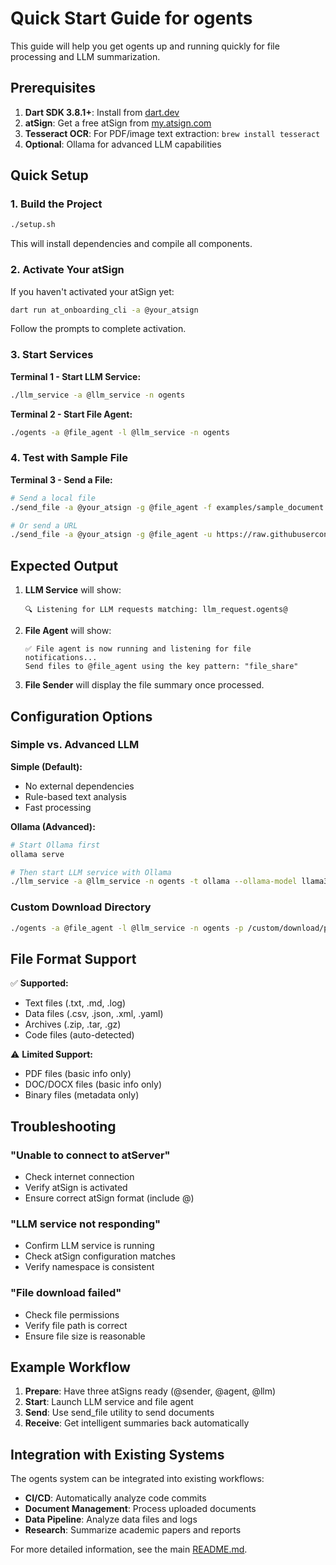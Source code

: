 # Quick Start Guide for ogents

This guide will help you get ogents up and running quickly for file processing and LLM summarization.

## Prerequisites

1. **Dart SDK 3.8.1+**: Install from [dart.dev](https://dart.dev/get-dart)
2. **atSign**: Get a free atSign from [my.atsign.com](https://my.atsign.com)
3. **Tesseract OCR**: For PDF/image text extraction: `brew install tesseract`
4. **Optional**: Ollama for advanced LLM capabilities

## Quick Setup

### 1. Build the Project

```bash
./setup.sh
```

This will install dependencies and compile all components.

### 2. Activate Your atSign

If you haven't activated your atSign yet:

```bash
dart run at_onboarding_cli -a @your_atsign
```

Follow the prompts to complete activation.

### 3. Start Services

**Terminal 1 - Start LLM Service:**
```bash
./llm_service -a @llm_service -n ogents
```

**Terminal 2 - Start File Agent:**
```bash
./ogents -a @file_agent -l @llm_service -n ogents
```

### 4. Test with Sample File

**Terminal 3 - Send a File:**
```bash
# Send a local file
./send_file -a @your_atsign -g @file_agent -f examples/sample_document.md -n ogents

# Or send a URL
./send_file -a @your_atsign -g @file_agent -u https://raw.githubusercontent.com/example/repo/main/README.md -n ogents
```

## Expected Output

1. **LLM Service** will show:
   ```
   🔍 Listening for LLM requests matching: llm_request.ogents@
   ```

2. **File Agent** will show:
   ```
   ✅ File agent is now running and listening for file notifications...
   Send files to @file_agent using the key pattern: "file_share"
   ```

3. **File Sender** will display the file summary once processed.

## Configuration Options

### Simple vs. Advanced LLM

**Simple (Default):**
- No external dependencies
- Rule-based text analysis
- Fast processing

**Ollama (Advanced):**
```bash
# Start Ollama first
ollama serve

# Then start LLM service with Ollama
./llm_service -a @llm_service -n ogents -t ollama --ollama-model llama3.2
```

### Custom Download Directory

```bash
./ogents -a @file_agent -l @llm_service -n ogents -p /custom/download/path
```

## File Format Support

✅ **Supported:**
- Text files (.txt, .md, .log)
- Data files (.csv, .json, .xml, .yaml)
- Archives (.zip, .tar, .gz)
- Code files (auto-detected)

⚠️ **Limited Support:**
- PDF files (basic info only)
- DOC/DOCX files (basic info only)
- Binary files (metadata only)

## Troubleshooting

### "Unable to connect to atServer"
- Check internet connection
- Verify atSign is activated
- Ensure correct atSign format (include @)

### "LLM service not responding"
- Confirm LLM service is running
- Check atSign configuration matches
- Verify namespace is consistent

### "File download failed"
- Check file permissions
- Verify file path is correct
- Ensure file size is reasonable

## Example Workflow

1. **Prepare**: Have three atSigns ready (@sender, @agent, @llm)
2. **Start**: Launch LLM service and file agent
3. **Send**: Use send_file utility to send documents
4. **Receive**: Get intelligent summaries back automatically

## Integration with Existing Systems

The ogents system can be integrated into existing workflows:

- **CI/CD**: Automatically analyze code commits
- **Document Management**: Process uploaded documents
- **Data Pipeline**: Analyze data files and logs
- **Research**: Summarize academic papers and reports

For more detailed information, see the main [README.md](README.md).
